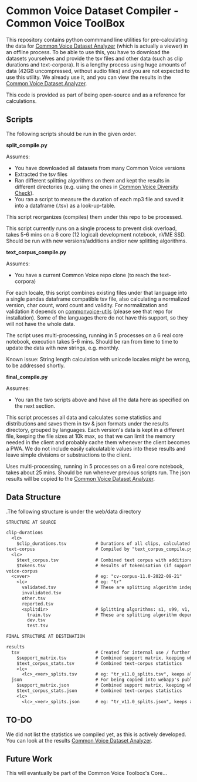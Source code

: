 # Common Voice Dataset Compiler - Common Voice ToolBox

This repository contains python commmand line utilities for pre-calculating the data for [Common Voice Dataset Analyzer](https://github.com/HarikalarKutusu/cv-tbox-dataset-analyzer) (which is actually a viewer) in an offline process.
To be able to use this, you have to download the datasets yourselves and provide the tsv files and other data (such as clip durations and text-corpora).
It is a lengthy process using huge amounts of data (42GB uncompressed, without audio files) and you are not expected to use this utility.
We already use it, and you can view the results in the [Common Voice Dataset Analyzer](https://github.com/HarikalarKutusu/cv-tbox-dataset-analyzer).

This code is provided as part of being open-source and as a reference for calculations.

## Scripts

The following scripts should be run in the given order.

**split_compile.py**

Assumes:

- You have downloaded all datasets from many Common Voice versions
- Extracted the tsv files
- Ran different splitting algorithms on them and kept the results in different directories (e.g. using the ones in [Common Voice Diversity Check](https://github.com/HarikalarKutusu/common-voice-diversity-check)).
- You ran a script to measure the duration of each mp3 file and saved it into a dataframe (.tsv) as a look-up-table.

This script reorganizes (compiles) them under this repo to be processed.

This script currently runs on a single process to prevent disk overload, takes 5-6 mins on a 6 core (12 logical) development notebook, nVME SSD.
Should be run with new versions/additions and/or new splitting algorithms.

**text_corpus_compile.py**

Assumes:

- You have a current Common Voice repo clone (to reach the text-corpora)

For each locale, this script combines existing files under that language into a single pandas dataframe compatible tsv file, also calculating a normalized version, char count, word count and validity. For normalization and validation it depends on [commonvoice-utils](https://github.com/ftyers/commonvoice-utils) (please see that repo for installation). Some of the languages there do not have this support, so they will not have the whole data.

The script uses multi-processing, running in 5 processes on a 6 real core notebook, execution takes 5-6 mins.
Should be ran from time to time to update the data with new strings, e.g. monthly.

Known issue: String length calculation with unicode locales might be wrong, to be addressed shortly.

**final_compile.py**

Assumes:

- You ran the two scripts above and have all the data here as specified on the next section.

This script processes all data and calculates some statistics and distributions and saves them in tsv & json formats under the results directory, grouped by languages. Each version's data is kept in a different file, keeping the file sizes at 10k max, so that we can limit the memory needed in the client and probably cache them whenever the client becomes a PWA. We do not include easily calculatable values into these results and leave simple divisions or substractions to the client.

Uses multi-processing, running in 5 processes on a 6 real core notebook, takes about 25 mins.
Should be run whenever previous scripts run.
The json results will be copied to the [Common Voice Dataset Analyzer](https://github.com/HarikalarKutusu/cv-tbox-dataset-analyzer).

## Data Structure

.The following structure is under the web/data directory

```txt
STRUCTURE AT SOURCE

clip-durations
  <lc>
    $clip_durations.tsv           # Durations of all clips, calculated using external process during download (not provided yet)
text-corpus                       # Compiled by "text_corpus_compile.py" from fresh Common Voice repository clone
  <lc>
    $text_corpus.tsv              # Combined text corpus with additional info
    $tokens.tsv                   # Results of tokenisation (if supported) with frequencies
voice-corpus
  <cvver>                         # eg: "cv-corpus-11.0-2022-09-21"
    <lc>                          # eg: "tr"
      validated.tsv               # These are splitting algorithm independent files
      invalidated.tsv
      other.tsv
      reported.tsv
      <splitdir>                  # Splitting algorithms: s1, s99, v1, ...
        train.tsv                 # These are splitting algorithm dependent files
        dev.tsv
        test.tsv

FINAL STRUCTURE AT DESTINATION

results
  tsv                             # Created for internal use / further python pandas processing if needed
    $support_matrix.tsv           # Combined support matrix, keeping what languages/versions/splitting algorithms are supported by the system
    $text_corpus_stats.tsv        # Combined text-corpus statistics
    <lc>
      <lc>_<ver>_splits.tsv       # eg: "tr_v11.0_splits.tsv", keeps all split statistics of this version of locale dataset.
  json                            # For being copied into webapp's public/assets/data directory 
    $support_matrix.json          # Combined support matrix, keeping what languages/versions/splitting algorithms are supported by the system
    $text_corpus_stats.json       # Combined text-corpus statistics
    <lc>
      <lc>_<ver>_splits.json      # eg: "tr_v11.0_splits.json", keeps all split statistics of this version of locale dataset.
```

## TO-DO

We did not list the statistics we compiled yet, as this is actively developed.
You can look at the results [Common Voice Dataset Analyzer](https://github.com/HarikalarKutusu/cv-tbox-dataset-analyzer).

## Future Work

This will evantually be part of the Common Voice Toolbox's Core...

